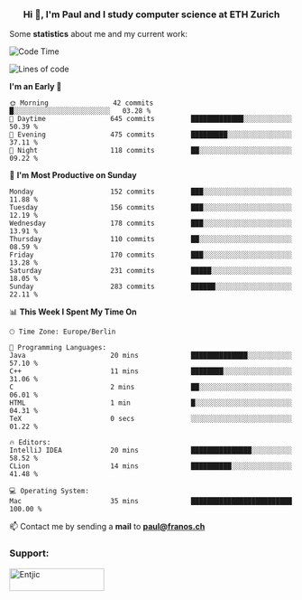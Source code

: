 <h3 align="center">Hi 👋, I'm Paul and I study computer science at ETH Zurich</h3>


Some **statistics** about me and my current work:

<!--START_SECTION:waka-->
![Code Time](http://img.shields.io/badge/Code%20Time-1%2C314%20hrs%2053%20mins-blue)

![Lines of code](https://img.shields.io/badge/From%20Hello%20World%20I%27ve%20Written-1.9%20million%20lines%20of%20code-blue)

**I'm an Early 🐤** 

```text
🌞 Morning                42 commits          █░░░░░░░░░░░░░░░░░░░░░░░░   03.28 % 
🌆 Daytime                645 commits         █████████████░░░░░░░░░░░░   50.39 % 
🌃 Evening                475 commits         █████████░░░░░░░░░░░░░░░░   37.11 % 
🌙 Night                  118 commits         ██░░░░░░░░░░░░░░░░░░░░░░░   09.22 % 
```
📅 **I'm Most Productive on Sunday** 

```text
Monday                   152 commits         ███░░░░░░░░░░░░░░░░░░░░░░   11.88 % 
Tuesday                  156 commits         ███░░░░░░░░░░░░░░░░░░░░░░   12.19 % 
Wednesday                178 commits         ███░░░░░░░░░░░░░░░░░░░░░░   13.91 % 
Thursday                 110 commits         ██░░░░░░░░░░░░░░░░░░░░░░░   08.59 % 
Friday                   170 commits         ███░░░░░░░░░░░░░░░░░░░░░░   13.28 % 
Saturday                 231 commits         █████░░░░░░░░░░░░░░░░░░░░   18.05 % 
Sunday                   283 commits         ██████░░░░░░░░░░░░░░░░░░░   22.11 % 
```


📊 **This Week I Spent My Time On** 

```text
🕑︎ Time Zone: Europe/Berlin

💬 Programming Languages: 
Java                     20 mins             ██████████████░░░░░░░░░░░   57.10 % 
C++                      11 mins             ████████░░░░░░░░░░░░░░░░░   31.06 % 
C                        2 mins              ██░░░░░░░░░░░░░░░░░░░░░░░   06.01 % 
HTML                     1 min               █░░░░░░░░░░░░░░░░░░░░░░░░   04.31 % 
TeX                      0 secs              ░░░░░░░░░░░░░░░░░░░░░░░░░   01.22 % 

🔥 Editors: 
IntelliJ IDEA            20 mins             ███████████████░░░░░░░░░░   58.52 % 
CLion                    14 mins             ██████████░░░░░░░░░░░░░░░   41.48 % 

💻 Operating System: 
Mac                      35 mins             █████████████████████████   100.00 % 
```


<!--END_SECTION:waka-->

📫 Contact me by sending a **mail** to **paul@franos.ch**

<h3 align="left">Support:</h3>
<p><a href="https://ko-fi.com/Entjic"> <img align="left" src="https://cdn.ko-fi.com/cdn/kofi3.png?v=3" height="40" width="168" alt="Entjic" /></a></p>

